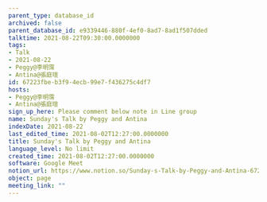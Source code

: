 ```yaml
---
parent_type: database_id
archived: false
parent_database_id: e9339446-880f-4ef0-8ad7-8ad1f507dded
talktime: 2021-08-22T09:30:00.0000000
tags:
- Talk
- 2021-08-22
- Peggy@李明霈
- Antina@張庭瑄
id: 67223fbe-b3f9-4ecb-99e7-f436275c4df7
hosts:
- Peggy@李明霈
- Antina@張庭瑄
sign_up_here: Please comment below note in Line group
name: Sunday's Talk by Peggy and Antina
indexDate: 2021-08-22
last_edited_time: 2021-08-02T12:27:00.0000000
title: Sunday's Talk by Peggy and Antina
language_level: No limit
created_time: 2021-08-02T12:27:00.0000000
software: Google Meet
notion_url: https://www.notion.so/Sunday-s-Talk-by-Peggy-and-Antina-67223fbeb3f94ecb99e7f436275c4df7
object: page
meeting_link: ""
---
```







